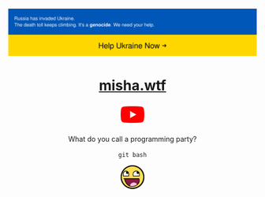 [![Stand With Ukraine](https://raw.githubusercontent.com/vshymanskyy/StandWithUkraine/main/banner2-direct.svg)](https://stand-with-ukraine.pp.ua)
<h1 align="center"><a href="https://misha.wtf" target="_blank">misha.wtf</a></h1>
<p align="center">
  <a href="https://www.youtube.com/c/MykhayloRyechkin">
    <img alt="YouTube" src="https://raw.githubusercontent.com/mryechkin/mryechkin/master/assets/youtube.svg" style="height: 3rem; width: 3rem" />
  </a>
</p>
<p align="center">
  What do you call a programming party?
</p>
<p align="center">
  <code>git bash</code>
</p>
<p align="center">
  <img src="/assets/punny.svg" style="background: transparent; height: 3rem; width: 3rem" />
</p>
